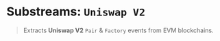 # Substreams: `Uniswap V2`

> Extracts **Uniswap V2** `Pair` & `Factory` events from EVM blockchains.
